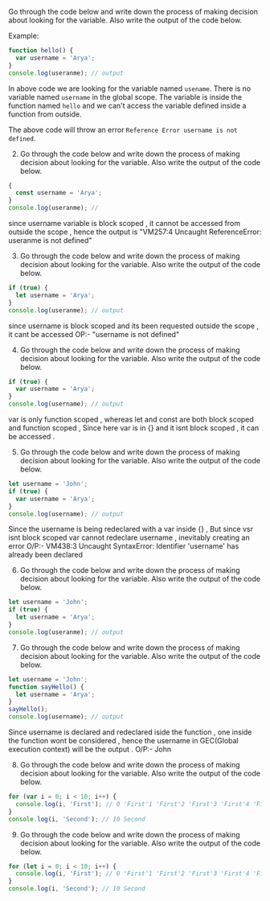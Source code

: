 Go through the code below and write down the process of making decision about looking for the variable. Also write the output of the code below.

Example:

```js
function hello() {
  var username = 'Arya';
}
console.log(useranme); // output
```

In above code we are looking for the variable named `usename`. There is no variable named `username` in the global scope. The variable is inside the function named `hello` and we can't access the variable defined inside a function from outside.

The above code will throw an error `Reference Error username is not defined`.

2. Go through the code below and write down the process of making decision about looking for the variable. Also write the output of the code below.

```js
{
  const username = 'Arya';
}
console.log(useranme); // 
```
since username variable is block scoped , it cannot be accessed from outside the scope , hence the output is "VM257:4 Uncaught ReferenceError: useranme is not defined"

3. Go through the code below and write down the process of making decision about looking for the variable. Also write the output of the code below.

```js
if (true) {
  let username = 'Arya';
}
console.log(useranme); // output
```
since username is block scoped and its been requested outside the scope , it cant be accessed OP:- "username is not defined" 

4. Go through the code below and write down the process of making decision about looking for the variable. Also write the output of the code below.

```js
if (true) {
  var username = 'Arya';
}
console.log(username); // output
```
var is only function scoped , whereas let and const are both block scoped and function scoped ,
Since here var is in {} and it isnt block scoped , it can be accessed .

5. Go through the code below and write down the process of making decision about looking for the variable. Also write the output of the code below.

```js
let username = 'John';
if (true) {
  var username = 'Arya';
}
console.log(username); // output
```
Since the username is being redeclared with a var inside {} , But since vsr isnt block scoped var cannot redeclare username , inevitably creating an error 
O/P:- VM438:3 Uncaught SyntaxError: Identifier 'username' has already been declared

6. Go through the code below and write down the process of making decision about looking for the variable. Also write the output of the code below.

```js
let username = 'John';
if (true) {
  let username = 'Arya';
}
console.log(useranme); // output
```

7. Go through the code below and write down the process of making decision about looking for the variable. Also write the output of the code below.

```js
let username = 'John';
function sayHello() {
  let username = 'Arya';
}
sayHello();
console.log(username); // output
```
Since username is declared and redeclared iside the function , one inside the function wont be considered , hence the username in GEC(Global execution context) will be the output . O/P:- John

8. Go through the code below and write down the process of making decision about looking for the variable. Also write the output of the code below.

```js
for (var i = 0; i < 10; i++) {
  console.log(i, 'First'); // 0 'First'1 'First'2 'First'3 'First'4 'First'5 'First'6 'First'7 'First'8 'First'9 'First'
}
console.log(i, 'Second'); // 10 Second
```

9. Go through the code below and write down the process of making decision about looking for the variable. Also write the output of the code below.

```js
for (let i = 0; i < 10; i++) {
  console.log(i, 'First'); // 0 'First'1 'First'2 'First'3 'First'4 'First'5 'First'6 'First'7 'First'8 'First'9 'First'
}
console.log(i, 'Second'); // 10 Second
```
